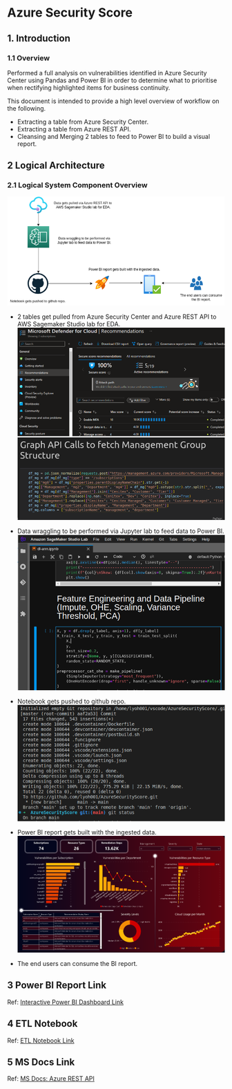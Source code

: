 #  Azure Security Score
## 1. Introduction
### 1.1	Overview
Performed a full analysis on vulnerabilities identified in Azure Security Center using Pandas and Power BI in order to determine what to prioritise when rectifying highlighted items for business continuity.

This document is intended to provide a high level overview of workflow on the following.
- Extracting a table from Azure Security Center.
- Extracting a table from Azure REST API.
- Cleansing and Merging 2 tables to feed to Power BI to build a visual report.

## 2 Logical Architecture
### 2.1	Logical System Component Overview
![Figure 2: Logical Architecture Overview](images/workflow.png)
- 2 tables get pulled from Azure Security Center and Azure REST API to AWS Sagemaker Studio lab for EDA.
![Firegure 2.1: Azure Security Center](images/securitycenter.png)
![Firegure 2.2: Azure REST API](images/api.png)

- Data wraggling to be performed via Jupyter lab to feed data to Power BI.
![Firegure 2.3: Jupyterlab](images/sagemaker.png)

- Notebook gets pushed to github repo.
![Firegure 2.4: Github](images/github.png)

- Power BI report gets built with the ingested data.
![Figure 2.5: Power BI Dashboard](images/powerbi.png)

- The end users can consume the BI report.

## 3 Power BI Report Link
Ref: [Interactive Power BI Dashboard Link](https://lyoh001.com/mlcloudaudit)

## 4 ETL Notebook
Ref: [ETL Notebook Link](notebook/notebook.ipynb)

## 5 MS Docs Link
Ref: [MS Docs: Azure REST API](https://learn.microsoft.com/en-us/rest/api/managementgroups/)

